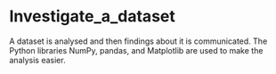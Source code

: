 # Investigate_a_dataset
A dataset  is analysed and then findings about it is communicated. The Python libraries NumPy, pandas, and Matplotlib are used to make the analysis easier.
